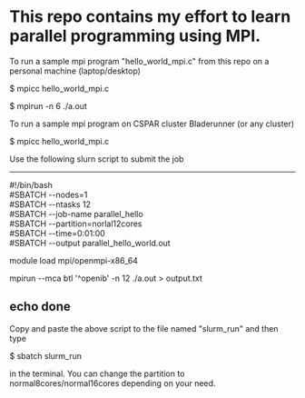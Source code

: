 # This repo contains my effort to learn parallel programming using MPI.

To run a sample mpi program "hello_world_mpi.c" from this repo on a personal machine (laptop/desktop) <br/>

$ mpicc hello_world_mpi.c <br/>

$ mpirun -n 6 ./a.out

To run a sample mpi program on CSPAR cluster Bladerunner (or any cluster) <br/>

$ mpicc hello_world_mpi.c <br/>

Use the following slurn script to submit the job <br/>

------------------------------------------------------
#!/bin/bash                                                                     
#SBATCH --nodes=1                                                               
#SBATCH --ntasks 12                                                             
#SBATCH --job-name parallel_hello                                               
#SBATCH --partition=norlal12cores                                               
#SBATCH --time=0:01:00                                                          
#SBATCH --output parallel_hello_world.out                                       

module load mpi/openmpi-x86_64

mpirun --mca btl '^openib' -n 12 ./a.out > output.txt

echo done
-----------------------------------------------------
Copy and paste the above script to the file named "slurm_run" and then type

$ sbatch slurm_run

in the terminal. You can change the partition to normal8cores/normal16cores depending on your need.